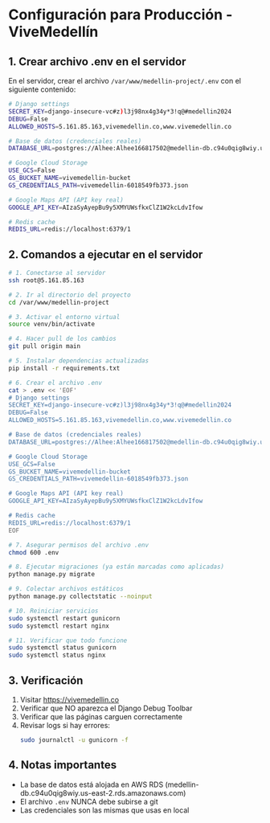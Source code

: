 # Configuración para Producción - ViveMedellín

## 1. Crear archivo .env en el servidor

En el servidor, crear el archivo `/var/www/medellin-project/.env` con el siguiente contenido:

```bash
# Django settings
SECRET_KEY=django-insecure-vc#z)l3j98nx4g34y*3!q@#medellin2024
DEBUG=False
ALLOWED_HOSTS=5.161.85.163,vivemedellin.co,www.vivemedellin.co

# Base de datos (credenciales reales)
DATABASE_URL=postgres://Alhee:Alhee166817502@medellin-db.c94u0qig8wiy.us-east-2.rds.amazonaws.com:5432/colombia-osm

# Google Cloud Storage
USE_GCS=False
GS_BUCKET_NAME=vivemedellin-bucket
GS_CREDENTIALS_PATH=vivemedellin-6018549fb373.json

# Google Maps API (API key real)
GOOGLE_API_KEY=AIzaSyAyepBu9y5XMYUWsfkxClZ1W2kcLdvIfow

# Redis cache
REDIS_URL=redis://localhost:6379/1
```

## 2. Comandos a ejecutar en el servidor

```bash
# 1. Conectarse al servidor
ssh root@5.161.85.163

# 2. Ir al directorio del proyecto
cd /var/www/medellin-project

# 3. Activar el entorno virtual
source venv/bin/activate

# 4. Hacer pull de los cambios
git pull origin main

# 5. Instalar dependencias actualizadas
pip install -r requirements.txt

# 6. Crear el archivo .env
cat > .env << 'EOF'
# Django settings
SECRET_KEY=django-insecure-vc#z)l3j98nx4g34y*3!q@#medellin2024
DEBUG=False
ALLOWED_HOSTS=5.161.85.163,vivemedellin.co,www.vivemedellin.co

# Base de datos (credenciales reales)
DATABASE_URL=postgres://Alhee:Alhee166817502@medellin-db.c94u0qig8wiy.us-east-2.rds.amazonaws.com:5432/colombia-osm

# Google Cloud Storage
USE_GCS=False
GS_BUCKET_NAME=vivemedellin-bucket
GS_CREDENTIALS_PATH=vivemedellin-6018549fb373.json

# Google Maps API (API key real)
GOOGLE_API_KEY=AIzaSyAyepBu9y5XMYUWsfkxClZ1W2kcLdvIfow

# Redis cache
REDIS_URL=redis://localhost:6379/1
EOF

# 7. Asegurar permisos del archivo .env
chmod 600 .env

# 8. Ejecutar migraciones (ya están marcadas como aplicadas)
python manage.py migrate

# 9. Colectar archivos estáticos
python manage.py collectstatic --noinput

# 10. Reiniciar servicios
sudo systemctl restart gunicorn
sudo systemctl restart nginx

# 11. Verificar que todo funcione
sudo systemctl status gunicorn
sudo systemctl status nginx
```

## 3. Verificación

1. Visitar https://vivemedellin.co
2. Verificar que NO aparezca el Django Debug Toolbar
3. Verificar que las páginas carguen correctamente
4. Revisar logs si hay errores:
   ```bash
   sudo journalctl -u gunicorn -f
   ```

## 4. Notas importantes

- La base de datos está alojada en AWS RDS (medellin-db.c94u0qig8wiy.us-east-2.rds.amazonaws.com)
- El archivo `.env` NUNCA debe subirse a git
- Las credenciales son las mismas que usas en local 